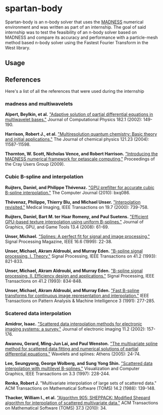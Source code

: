# spartan-body

Spartan-body is an n-body solver that uses the [MADNESS](https://github.com/m-a-d-n-e-s-s/madness/) numerical environment and was written as part of an internship. The goal of said internship was to test the feasibility of an n-body solver based on MADNESS and compare its accuracy and performance with a particle-mesh method based n-body solver using the Fastest Fourier Transform in the West library.

## Usage

## References

Here's a list of all the references that were used during the internship

### madness and multiwavelets

**Alpert, Beylkin, et al.** ["Adaptive solution of partial differential equations in multiwavelet bases."](http://math.nist.gov/~BAlpert/mwpde.pdf "Adaptive solution of partial differential equations in multiwavelet bases") Journal of Computational Physics 182.1 (2002): 149-190.

**Harrison, Robert J., et al.** ["Multiresolution quantum chemistry: Basic theory and initial applications."](http://amath.colorado.edu/faculty/beylkin/papers/H-F-Y-G-B-2004.pdf "Multiresolution quantum chemistry: Basic theory and initial applications") The Journal of chemical physics 121.23 (2004): 11587-11598.

**Thornton, W. Scott, Nicholas Vence, and Robert Harrison.** ["Introducing the MADNESS numerical framework for petascale computing."](https://scholar.google.ch/scholar?q=Introducing+the+MADNESS+numerical+framework+for+petascale+computing&btnG=&hl=en&as_sdt=0%2C5 "Introducing the MADNESS numerical framework for petascale computing.") Proceedings of the Cray Users Group (2009).

### Cubic B-spline and interpolation


**Ruijters, Daniel, and Philippe Thévenaz.** ["GPU prefilter for accurate cubic B-spline interpolation."](http://bigwww.epfl.ch/publications/ruijters1201.pdf "GPU prefilter for accurate cubic B-spline interpolation") The Computer Journal (2010): bxq086.

**Thévenaz, Philippe, Thierry Blu, and Michael Unser.** ["Interpolation revisited."](http://infoscience.epfl.ch/record/63069/files/thevenaz0002.pdf "Interpolation revisited") Medical Imaging, IEEE Transactions on 19.7 (2000): 739-758.

**Ruijters, Daniel, Bart M. ter Haar Romeny, and Paul Suetens.** ["Efficient GPU-based texture interpolation using uniform B-splines."](http://www.mate.tue.nl/mate/pdfs/10318.pdf "Efficient GPU-based texture interpolation using uniform B-splines") Journal of Graphics, GPU, and Game Tools 13.4 (2008): 61-69.

**Unser, Michael.** ["Splines: A perfect fit for signal and image processing."](http://infoscience.epfl.ch/record/63064/files/unser9902.pdf "Splines: A perfect fit for signal and image processing.") Signal Processing Magazine, IEEE 16.6 (1999): 22-38.

**Unser, Michael, Akram Aldroubi, and Murray Eden.** ["B-spline signal processing. I. Theory."](http://bigwww.epfl.ch/publications/unser9301.pdf "B-spline signal processing. I. Theory") Signal Processing, IEEE Transactions on 41.2 (1993): 821-833.

**Unser, Michael, Akram Aldroubi, and Murray Eden.** ["B-spline signal processing. II. Efficiency design and applications."](http://users.fmrib.ox.ac.uk/~jesper/papers/future_readgroups/unser9302.pdf "B-spline signal processing. II. Efficiency design and applications") Signal Processing, IEEE Transactions on 41.2 (1993): 834-848.

**Unser, Michael, Akram Aldroubi, and Murray Eden.** ["Fast B-spline transforms for continuous image representation and interpolation."](http://bigwww.epfl.ch/publications/unser9102.pdf "Fast B-spline transforms for continuous image representation and interpolation") IEEE Transactions on Pattern Analysis & Machine Intelligence 3 (1991): 277-285.

### Scatered data interpolation

**Amidror, Isaac.** ["Scattered data interpolation methods for electronic imaging systems: a survey."](http://infoscience.epfl.ch/record/99883/files/sdimfeisas.pdf) Journal of electronic imaging 11.2 (2002): 157-176.

**Awanou, Gerard, Ming-Jun Lai, and Paul Wenston.** ["The multivariate spline method for scattered data fitting and numerical solutions of partial differential equations."](http://homepages.math.uic.edu/~awanou/multi.pdf) Wavelets and splines: Athens (2005): 24-74.

**Lee, Seungyong, George Wolberg, and Sung Yong Shin.** ["Scattered data interpolation with multilevel B-splines."](http://www.researchgate.net/profile/George_Wolberg/publication/3410822_Scattered_data_interpolation_with_multilevel_B-splines/links/00b49518719ac9f08a000000.pdf) Visualization and Computer Graphics, IEEE Transactions on 3.3 (1997): 228-244.

**Renka, Robert J.** "Multivariate interpolation of large sets of scattered data." ACM Transactions on Mathematical Software (TOMS) 14.2 (1988): 139-148.

**Thacker, William I., et al.** ["Algorithm 905: SHEPPACK: Modified Shepard algorithm for interpolation of scattered multivariate data."](http://s3.amazonaws.com/researchcompendia_prod/articles/5aba70101f0bbfbfc8733cbceee19109-2013-12-23-01-48-28/a34-thacker.pdf) ACM Transactions on Mathematical Software (TOMS) 37.3 (2010): 34.
